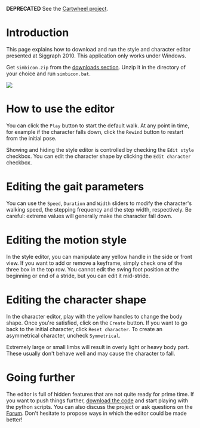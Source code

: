 **DEPRECATED** See the [Cartwheel project](http://code.google.com/p/cartwheel-3d/).

# Introduction #

This page explains how to download and run the style and character editor presented at Siggraph 2010. This application only works under Windows.

Get `simbicon.zip` from the [downloads section](http://code.google.com/p/simbicon/downloads/list). Unzip it in the directory of your choice and run `simbicon.bat`.

<img src='http://simbicon.googlecode.com/hg/web/editorScreenShot.jpg' />

# How to use the editor #

You can click the `Play` button to start the default walk. At any point in time, for example if the character falls down, click the `Rewind` button to restart from the initial pose.

Showing and hiding the style editor is controlled by checking the `Edit style` checkbox. You can edit the character shape by clicking the `Edit character` checkbox.

# Editing the gait parameters #

You can use the `Speed`, `Duration` and `Width` sliders to modify the character's walking speed, the stepping frequency and the step width, respectively. Be careful: extreme values will generally make the character fall down.

# Editing the motion style #

In the style editor, you can manipulate any yellow handle in the side or front view. If you want to add or remove a keyframe, simply check one of the three box in the top row. You cannot edit the swing foot position at the beginning or end of a stride, but you can edit it mid-stride.

# Editing the character shape #

In the character editor, play with the yellow handles to change the body shape. Once you're satisfied, click on the `Create` button. If you want to go back to the initial character, click `Reset character`. To create an asymmetrical character, uncheck `Symmetrical`.

Extremely large or small limbs will result in overly light or heavy body part. These usually don't behave well and may cause the character to fall.

# Going further #

The editor is full of hidden features that are not quite ready for prime time. If you want to push things further, [download the code](http://code.google.com/p/simbicon/wiki/GettingStarted) and start playing with the python scripts. You can also discuss the project or ask questions on the [Forum](http://groups.google.com/group/simbicon). Don't hesitate to propose ways in which the editor could be made better!